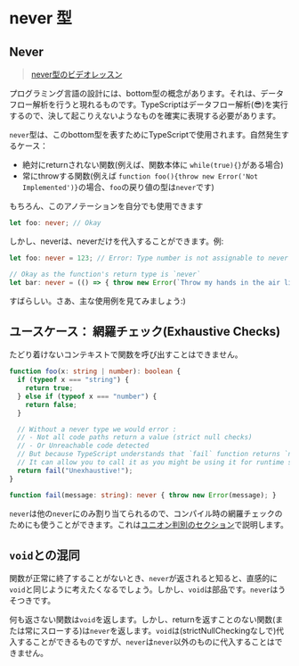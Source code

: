 # never 型

## Never

> [never型のビデオレッスン](https://egghead.io/lessons/typescript-use-the-never-type-to-avoid-code-with-dead-ends-using-typescript)

プログラミング言語の設計には、bottom型の概念があります。それは、データフロー解析を行うと現れるものです。TypeScriptはデータフロー解析\(😎\)を実行するので、決して起こりえないようなものを確実に表現する必要があります。

`never`型は、このbottom型を表すためにTypeScriptで使用されます。自然発生するケース：

* 絶対にreturnされない関数\(例えば、関数本体に `while(true){}`がある場合\)
* 常にthrowする関数\(例えば `function foo(){throw new Error('Not Implemented')}`の場合、`foo`の戻り値の型は`never`です\)

もちろん、このアノテーションを自分でも使用できます

```typescript
let foo: never; // Okay
```

しかし、neverは、neverだけを代入することができます。例:

```typescript
let foo: never = 123; // Error: Type number is not assignable to never

// Okay as the function's return type is `never`
let bar: never = (() => { throw new Error(`Throw my hands in the air like I just don't care`) })();
```

すばらしい。さあ、主な使用例を見てみましょう:\)

## ユースケース： 網羅チェック\(Exhaustive Checks\)

たどり着けないコンテキストで関数を呼び出すことはできません。

```typescript
function foo(x: string | number): boolean {
  if (typeof x === "string") {
    return true;
  } else if (typeof x === "number") {
    return false;
  }

  // Without a never type we would error :
  // - Not all code paths return a value (strict null checks)
  // - Or Unreachable code detected
  // But because TypeScript understands that `fail` function returns `never`
  // It can allow you to call it as you might be using it for runtime safety / exhaustive checks.
  return fail("Unexhaustive!");
}

function fail(message: string): never { throw new Error(message); }
```

`never`は他の`never`にのみ割り当てられるので、コンパイル時の網羅チェックのためにも使うことができます。これは[ユニオン判別のセクション](discriminated-unions.md)で説明します。

## `void`との混同

関数が正常に終了することがないとき、`never`が返されると知ると、直感的に`void`と同じように考えたくなるでしょう。しかし、`void`は部品です。`never`はうそつきです。

何も返さない関数は`void`を返します。しかし、returnを返すことのない関数\(または常にスローする\)は`never`を返します。`void`は\(strictNullCheckingなしで\)代入することができるものですが、`never`は`never`以外のものに代入することはできません。

